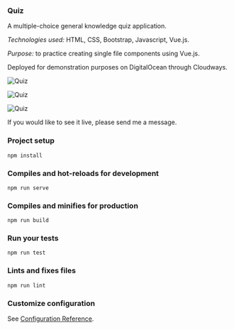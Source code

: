 ### Quiz

A multiple-choice general knowledge quiz application.

*Technologies used:* HTML, CSS, Bootstrap, Javascript, Vue.js.

*Purpose:* to practice creating single file components using Vue.js.

Deployed for demonstration purposes on DigitalOcean through Cloudways. 

![Quiz](http://phpstack-228259-800159.cloudwaysapps.com/screenshots/quiz.jpg)

![Quiz](http://phpstack-228259-800159.cloudwaysapps.com/screenshots/quiz2.jpg)

![Quiz](http://phpstack-228259-800159.cloudwaysapps.com/screenshots/quiz3.jpg)

If you would like to see it live, please send me a message.

### Project setup
```
npm install
```

### Compiles and hot-reloads for development
```
npm run serve
```

### Compiles and minifies for production
```
npm run build
```

### Run your tests
```
npm run test
```

### Lints and fixes files
```
npm run lint
```

### Customize configuration
See [Configuration Reference](https://cli.vuejs.org/config/).
